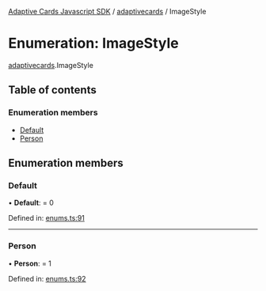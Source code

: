 [Adaptive Cards Javascript SDK](../README.md) / [adaptivecards](../modules/adaptivecards.md) / ImageStyle

# Enumeration: ImageStyle

[adaptivecards](../modules/adaptivecards.md).ImageStyle

## Table of contents

### Enumeration members

- [Default](adaptivecards.imagestyle.md#default)
- [Person](adaptivecards.imagestyle.md#person)

## Enumeration members

### Default

• **Default**: = 0

Defined in: [enums.ts:91](https://github.com/microsoft/AdaptiveCards/blob/0938a1f10/source/nodejs/adaptivecards/src/enums.ts#L91)

---

### Person

• **Person**: = 1

Defined in: [enums.ts:92](https://github.com/microsoft/AdaptiveCards/blob/0938a1f10/source/nodejs/adaptivecards/src/enums.ts#L92)
